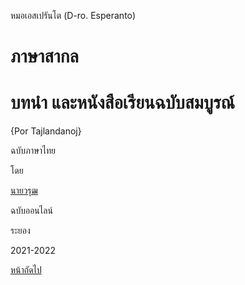 หมอเอสเปรันโต
(D-ro. Esperanto)

# ภาษาสากล

# บทนำ และหนังสือเรียนฉบับสมบูรณ์

{Por Tajlandanoj}


ฉบับภาษาไทย

โดย

[นายวรุฒ]()

ฉบับออนไลน์

ระยอง

2021-2022

[หน้าถัดไป](./1.md)
